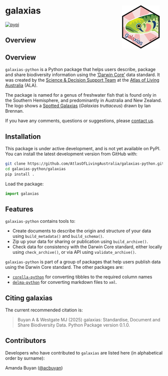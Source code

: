 # galaxias <a href="https://galaxias.ala.org.au/Python/"><img src="docs/source/_static/logo/logo.png" align="right" style="margin: 0px 10px 0px 10px;" alt="" height="138"/></a>

<!-- badges: start -->

[![pypi](https://img.shields.io/pypi/v/galaxias-python.svg)](https://pypi.org/project/galaxias-python/)

<!-- badges: end -->

## Overview

## Overview

`galaxias-python` is a Python package that helps users describe, package 
and share biodiversity information using the [‘Darwin Core’](https://dwc.tdwg.org)
data standard. It was created by the [Science & Decision Support
Team](https://labs.ala.org.au) at the [Atlas of Living
Australia](https://www.ala.org.au) (ALA).

The package is named for a genus of freshwater fish that is found only
in the Southern Hemisphere, and predominantly in Australia and New
Zealand. The logo shows a [Spotted
Galaxias](https://bie.ala.org.au/species/https://biodiversity.org.au/afd/taxa/e4d85845-3e34-4112-90a9-f954176721ec)
(*Galaxias truttaceus*) drawn by Ian Brennan.

If you have any comments, questions or suggestions, please [contact
us](mailto:support@ala.org.au).

## Installation

This package is under active development, and is not yet available on
PyPI. You can install the latest development version from GitHub with:

``` bash
git clone https://github.com/AtlasOfLivingAustralia/galaxias-python.git
cd galaxias-python/galaxias
pip install .
```

Load the package:

``` python
import galaxias
```

## Features

`galaxias-python` contains tools to:

- Create documents to describe the origin and structure of your data
  using `build_metadata()` and `build_schema()`.
- Zip up your data for sharing or publication using `build_archive()`.
- Check data for consistency with the Darwin Core standard, either
  locally using `check_archive()`, or via API using
  `validate_archive()`.

`galaxias-python` is part of a group of packages that help users publish data
using the Darwin Core standard. The other packages are:

- [`corella-python`](https://corella.ala.org.au/Python) for converting tibbles to the
  required column names
- [`delma-python`](https://delma.ala.org.au/Python) for converting markdown files to
  `xml`.

## Citing galaxias

The current recommended citation is:

> Buyan A & Westgate MJ (2025) galaxias: Standardise, Document and Share
> Biodiversity Data. Python Package version 0.1.0.

## Contributors

Developers who have contributed to `galaxias` are listed here (in
alphabetical order by surname):

Amanda Buyan ([@acbuyan](https://github.com/acbuyan))